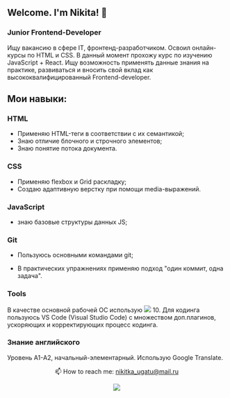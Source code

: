 ## Welcome. I'm Nikita! 👋
### Junior Frontend-Developer

Ищу вакансию в сфере IT, фронтенд-разработчиком. 
Освоил онлайн-курсы по HTML и CSS. 
В данный момент прохожу курс по изучению JavaScript + React.
Ищу возможность применять данные знания на практике, развиваться и вносить свой вклад как высококвалифицированный Frontend-developer.

## Мои навыки:

### HTML
- Применяю HTML-теги в соответствии с их семантикой;
- Знаю отличие блочного и строчного элементов;
- Знаю понятие потока документа.

### CSS
- Применяю flexbox и Grid раскладку;
- Создаю адаптивную верстку при помощи media-выражений.


### JavaScript 
- знаю базовые структуры данных JS;
<!-- - умею работать с асинхронными функциями;
- использую современные возможности ECMAScript 2015+. -->

<!-- ### React
- умею создавать приложения при помощи Create React App;
- умею создавать отдельные страницы при помощи React Router;
- умею управлять состоянием компонентов при помощи React Hooks; -->

### Git
- Пользуюсь основными командами git;
<!-- - умею создавать пулл реквесты; -->
- В практических упражнениях применяю подход "один коммит, одна задача".

### Tools
В качестве основной рабочей ОС использую <img src="https://img.shields.io/badge/Windows-0078D6?style=for-the-badge&logo=windows&logoColor=white"/> 10. Для кодинга пользуюсь VS Code (Visual Studio Code) с множеством доп.плагинов, ускоряющих и корректирующих процесс кодинга.

### Знание английского
Уровень A1-А2, начальный-элементарный. Использую Google Translate.

<p align="center">📫 How to reach me: <a href="mailto:nikitka_ugatu@mail.ru">nikitka_ugatu@mail.ru</a></p>
  
<p align='center'>
    <a href="https://t.me/Vorobey_071">
       <img src="https://img.shields.io/badge/Telegram-2CA5E0?style=for-the-badge&logo=telegram&logoColor=white"/>
   </a>
   </p>

<!--
**NikV020/NikV020** is a ✨ _special_ ✨ repository because its `README.md` (this file) appears on your GitHub profile.

Here are some ideas to get you started:

- 🔭 I’m currently working on ...
- 🌱 I’m currently learning ...
- 👯 I’m looking to collaborate on ...
- 🤔 I’m looking for help with ...
- 💬 Ask me about ...
- 📫 How to reach me: ...
- 😄 Pronouns: ...
- ⚡ Fun fact: ...
-->
